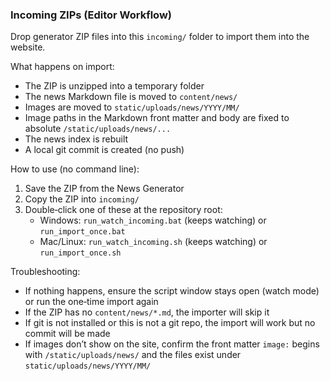 ### Incoming ZIPs (Editor Workflow)

Drop generator ZIP files into this `incoming/` folder to import them into the website.

What happens on import:
- The ZIP is unzipped into a temporary folder
- The news Markdown file is moved to `content/news/`
- Images are moved to `static/uploads/news/YYYY/MM/`
- Image paths in the Markdown front matter and body are fixed to absolute `/static/uploads/news/...`
- The news index is rebuilt
- A local git commit is created (no push)

How to use (no command line):
1. Save the ZIP from the News Generator
2. Copy the ZIP into `incoming/`
3. Double‑click one of these at the repository root:
   - Windows: `run_watch_incoming.bat` (keeps watching) or `run_import_once.bat`
   - Mac/Linux: `run_watch_incoming.sh` (keeps watching) or `run_import_once.sh`

Troubleshooting:
- If nothing happens, ensure the script window stays open (watch mode) or run the one‑time import again
- If the ZIP has no `content/news/*.md`, the importer will skip it
- If git is not installed or this is not a git repo, the import will work but no commit will be made
- If images don’t show on the site, confirm the front matter `image:` begins with `/static/uploads/news/` and the files exist under `static/uploads/news/YYYY/MM/`


